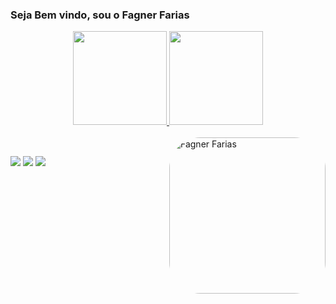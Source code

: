 ### Seja Bem vindo, sou o Fagner Farias
<div align="center">
  <a href="https://https://github.com/ffagner">
  <img height="150em" src="https://github-readme-stats.vercel.app/api?username=ffagner&show_icons=true&theme=midnight-purple&include_all_commits=true&count_private=true"/>
  <img height="150em" src="https://github-readme-stats.vercel.app/api/top-langs/?username=ffagner&layout=compact&langs_count=7&theme=midnight-purple"/>
</div>

<div style="display: inline_block"><br>
  <img align="right" alt="Fagner Farias" height="250" style="border-radius:50px;" src="https://cdn.discordapp.com/attachments/268139580086026240/1040036720432910416/6502421-01.png">
</div>
  
  ##
 
<div> 
  <a href="https://www.instagram.com/farias.live/" target="_blank"><img src="https://img.shields.io/badge/-Instagram-%23E4405F?style=for-the-badge&logo=instagram&logoColor=white"></a>
  <a href = "mailto:farias.live@gmail.com"><img src="https://img.shields.io/badge/-Gmail-%23333?style=for-the-badge&logo=gmail&logoColor=white" target="_blank"></a>
<a href="https://www.linkedin.com/in/fagnermartinsfarias/" target="_blank"><img src="https://img.shields.io/badge/LinkedIn-0077B5?style=for-the-badge&logo=linkedin&logoColor=white" target="_blank"></a>
</div>
